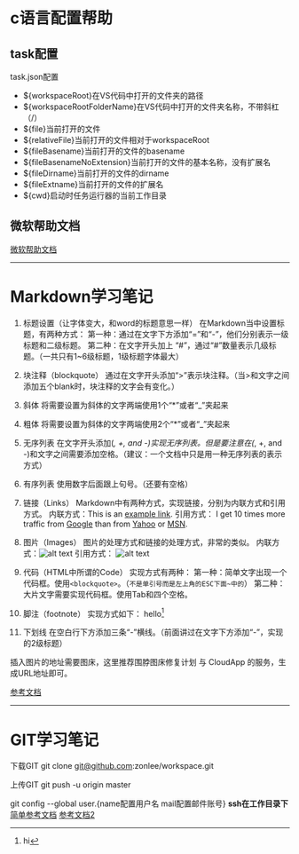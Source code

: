 # **c语言配置帮助**

## task配置

task.json配置

* ${workspaceRoot}在VS代码中打开的文件夹的路径
* ${workspaceRootFolderName}在VS代码中打开的文件夹名称，不带斜杠（/）
* ${file}当前打开的文件
* ${relativeFile}当前打开的文件相对于workspaceRoot
* ${fileBasename}当前打开的文件的basename
* ${fileBasenameNoExtension}当前打开的文件的基本名称，没有扩展名
* ${fileDirname}当前打开的文件的dirname
* ${fileExtname}当前打开的文件的扩展名
* ${cwd}启动时任务运行器的当前工作目录

## 微软帮助文档

   [微软帮助文档](https://code.visualstudio.com/docs/languages/cpp)
   *******************

# **Markdown学习笔记**


1. 标题设置（让字体变大，和word的标题意思一样）
在Markdown当中设置标题，有两种方式：
第一种：通过在文字下方添加“=”和“-”，他们分别表示一级标题和二级标题。
第二种：在文字开头加上 “#”，通过“#”数量表示几级标题。（一共只有1~6级标题，1级标题字体最大）

2. 块注释（blockquote）
通过在文字开头添加“>”表示块注释。（当>和文字之间添加五个blank时，块注释的文字会有变化。）

3. 斜体
将需要设置为斜体的文字两端使用1个“*”或者“_”夹起来

4. 粗体
将需要设置为斜体的文字两端使用2个“*”或者“_”夹起来

5. 无序列表
在文字开头添加(*, +, and -)实现无序列表。但是要注意在(*, +, and -)和文字之间需要添加空格。（建议：一个文档中只是用一种无序列表的表示方式）

6. 有序列表
使用数字后面跟上句号。（还要有空格）

7. 链接（Links）
Markdown中有两种方式，实现链接，分别为内联方式和引用方式。
内联方式：This is an [example link](http://example.com/).
引用方式：
I get 10 times more traffic from [Google][1] than from [Yahoo][2] or [MSN][3].  

[1]: http://google.com/        "Google" 
[2]: http://search.yahoo.com/  "Yahoo Search" 
[3]: http://search.msn.com/    "MSN Search"
 

8. 图片（Images）
图片的处理方式和链接的处理方式，非常的类似。
内联方式：![alt text](path "Title")
引用方式：
![alt text][id] 

[id]: path "Title"

9. 代码（HTML中所谓的Code）
实现方式有两种：
第一种：简单文字出现一个代码框。使用`<blockquote>`。（`不是单引号而是左上角的ESC下面~中的`）
第二种：大片文字需要实现代码框。使用Tab和四个空格。

10. 脚注（footnote）
实现方式如下：
hello[^hello]


[^hello]: hi

11. 下划线
在空白行下方添加三条“-”横线。（前面讲过在文字下方添加“-”，实现的2级标题）

 插入图片的地址需要图床，这里推荐围脖图床修复计划 与 CloudApp 的服务，生成URL地址即可。

 [参考文档](https://github.com/othree/markdown-syntax-zhtw/blob/master/syntax.md)
 ***********************************************************************************

# GIT学习笔记

下载GIT  git clone git@github.com:zonlee/workspace.git

上传GIT  git push -u origin master


git config --global user.{name配置用户名  mail配置邮件账号}
**ssh在工作目录下**
[简单参考文档](rogerdudler.github.io/git-guide/index.zh.html)
[参考文档2](http://marklodato.github.io/visual-git-guide/index-zh-cn.html)




